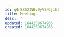 ```yaml
---
id: qHr8Z62IWBv9yVSNQjiht
title: Meetings
desc: ''
updated: 1644259674966
created: 1644259674966
---
```


